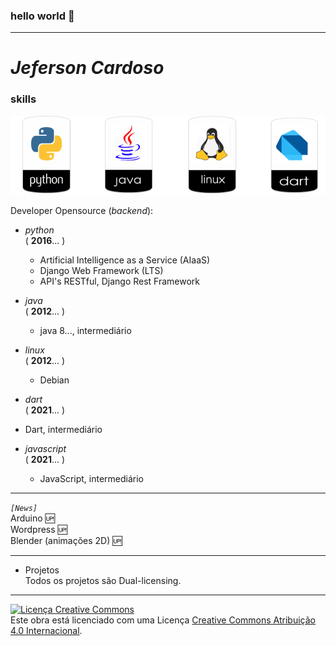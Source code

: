 ### hello world  🖖️

<hr />

# _Jeferson Cardoso_

### ____skills____

![python](https://github.com/git-cardoso/pr0m3theus.github.io/blob/master/imgs/skill.png)

Developer Opensource (_backend_):

- _python_  
   ( **2016**... )          
   - Artificial Intelligence as a Service (AIaaS)
   - Django Web Framework (LTS)
   - API's RESTful, Django Rest Framework
   
- _java_  
  ( **2012**... )
  - java 8..., intermediário
 

- _linux_  
 ( **2012**... )
   - Debian
   
 - _dart_  
  ( **2021**... )
  - Dart, intermediário

- _javascript_  
  ( **2021**... )
  - JavaScript, intermediário
---

 _`[News]`_        
Arduino   🆙️      
Wordpress   🆙️  
Blender (animações 2D) 🆙️ 
 
---






- Projetos   
    Todos os projetos são Dual-licensing.  
      
---
<a rel="license" href="http://creativecommons.org/licenses/by/4.0/"><img alt="Licença Creative Commons" style="border-width:0" src="https://i.creativecommons.org/l/by/4.0/88x31.png" /></a><br />Este obra está licenciado com uma Licença <a rel="license" href="http://creativecommons.org/licenses/by/4.0/">Creative Commons Atribuição 4.0 Internacional</a>.

